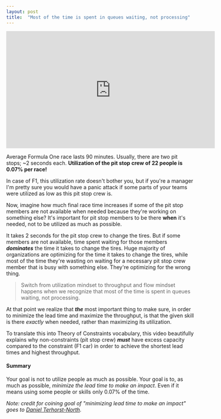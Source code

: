 ```yaml
---
layout: post
title:  "Most of the time is spent in queues waiting, not processing"
---
```


<iframe width="560" height="315" src="https://www.youtube.com/embed/aHSUp7msCIE" frameborder="0" allow="accelerometer; autoplay; encrypted-media; gyroscope; picture-in-picture" allowfullscreen></iframe>

Average Formula One race lasts 90 minutes. Usually, there are two pit stops; ~2 seconds each. __Utilization of the pit stop crew of 22 people is 0.07% per race!__  

In case of F1, this utilization rate doesn't bother you, but if you're a manager I'm pretty sure you would have a panic attack if some parts of your teams were utilized as low as this pit stop crew is.

Now, imagine how much final race time increases if some of the pit stop members are not available when needed because they're working on something else? It's important for pit stop members to be there **when** it's needed, not to be utilized as much as possible.

It takes 2 seconds for the pit stop crew to change the tires. But if some members are not available, time spent waiting for those members **_dominates_** the time it takes to change the tires. Huge majority of organizations are optimizing for the time it takes to change the tires, while most of the time they're wasting on waiting for a necessary pit stop crew member that is busy with something else. They're optimizing for the wrong thing.

> Switch from utilization mindset to throughput and flow mindset happens when we recognize that most of the time is spent in queues waiting, not processing.

At that point we realize that **_the_** most important thing to make sure, in order to minimize the lead time and maximize the throughput, is that the given skill is there _exactly_ when needed, rather than maximizing its utilization.

To translate this into Theory of Constraints vocabulary, this video beautifully explains why non-constraints (pit stop crew) **_must_** have excess capacity compared to the constraint (F1 car) in order to achieve the shortest lead times and highest throughput.

#### Summary
Your goal is not to utilize people as much as possible. Your goal is to, as much as possible, _minimize the lead time to make an impact_. Even if it means using some people or skills only 0.07% of the time.  


_Note: credit for coining goal of "minimizing lead time to make an impact" goes to [Daniel Terhorst-North](https://twitter.com/tastapod)._